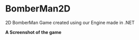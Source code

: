 # BomberMan2D
2D BomberMan Game created using our Engine made in .NET

**A Screenshot of the game**
